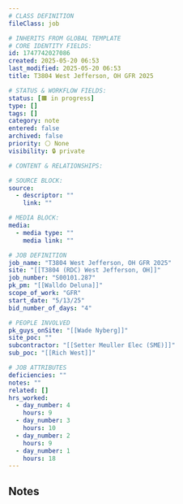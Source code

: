 ```yaml
---
# CLASS DEFINITION
fileClass: job

# INHERITS FROM GLOBAL TEMPLATE
# CORE IDENTITY FIELDS:
id: 1747742027086
created: 2025-05-20 06:53
last_modified: 2025-05-20 06:53
title: T3804 West Jefferson, OH GFR 2025

# STATUS & WORKFLOW FIELDS:
status: [🟧 in progress]
type: []
tags: []
category: note
entered: false
archived: false
priority: ⚪ None
visibility: 🔒 private

# CONTENT & RELATIONSHIPS:

# SOURCE BLOCK:
source:
  - descriptor: ""
    link: ""

# MEDIA BLOCK:
media:
  - media type: ""
    media link: ""

# JOB DEFINITION
job_name: "T3804 West Jefferson, OH GFR 2025"
site: "[[T3804 (RDC) West Jefferson, OH]]"
job_number: "S00101.287"
pk_pm: "[[Walldo Deluna]]"
scope_of_work: "GFR"
start_date: "5/13/25"
bid_number_of_days: "4"

# PEOPLE INVOLVED
pk_guys_onSite: "[[Wade Nyberg]]"
site_poc: ""
subcontractor: "[[Setter Meuller Elec (SME)]]"
sub_poc: "[[Rich West]]"

# JOB ATTRIBUTES
deficiencies: ""
notes: ""
related: []
hrs_worked:
  - day_number: 4
    hours: 9
  - day_number: 3
    hours: 10
  - day_number: 2
    hours: 9
  - day_number: 1
    hours: 18
---
```


## Notes